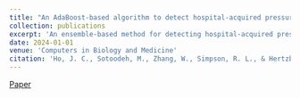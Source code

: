 ```yaml
---
title: "An AdaBoost-based algorithm to detect hospital-acquired pressure injury in the presence of conflicting annotations"
collection: publications
excerpt: 'An ensemble-based method for detecting hospital-acquired pressure injury from four different cohort definitions.'
date: 2024-01-01
venue: 'Computers in Biology and Medicine'
citation: 'Ho, J. C., Sotoodeh, M., Zhang, W., Simpson, R. L., & Hertzberg, V. S. (2024). An AdaBoost-based algorithm to detect hospital-acquired pressure injury in the presence of conflicting annotations. Computers in Biology and Medicine, 168, 107754.'
---
```

[Paper](https://www.sciencedirect.com/science/article/pii/S0010482523012192)
